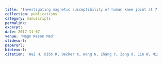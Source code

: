 ```yaml
---
title: "Investigating magnetic susceptibility of human knee joint at 7 Tesla"
collection: publications
category: manuscripts
permalink:
excerpt:
date: 2017-11-07
venue: 'Magn Reson Med'
slidesurl: 
paperurl: 
bibtexurl: 
citation: 'Wei H, Dibb R, Decker K, Wang N, Zhang Y, Zong X, Lin W, Nissman DB, Liu C. Investigating magnetic susceptibility of human knee joint at 7 Tesla. Magn Reson Med. 2017 Nov;78(5):1933-1943. doi: 10.1002/mrm.26596. Epub 2017 Jan 17. PMID: 28097689; PMCID: PMC5513801.'
---
```


